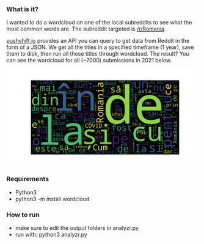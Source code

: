 ### What is it?

I wanted to do a wordcloud on one of the local subreddits to see what the most common words are.
The subreddit targeted is [/r/Romania](https://www.reddit.com/r/Romania/).

[pushshift.io](https://pushshift.io/) provides an API you can query to get data from Reddit in the form of a JSON.
We get all the titles in a specified timeframe (1 year), save them to disk, then run all these titles through wordcloud.
The result? You can see the wordcloud for all (~7000) submissions in 2021 below.

<img src="docs/RomaniaWordCloud2020.png" alt="result" width="1000">



### Requirements
- Python3
- python3 -m install wordcloud

### How to run
- make sure to edit the output folders in analyzr.py
- run with: python3 analyzr.py
